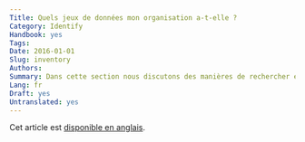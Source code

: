 ```yaml
---
Title: Quels jeux de données mon organisation a-t-elle ?
Category: Identify
Handbook: yes
Tags:
Date: 2016-01-01
Slug: inventory
Authors:
Summary: Dans cette section nous discutons des manières de rechercher et suivre les jeux de données qu’une grande organisation produit.
Lang: fr
Draft: yes
Untranslated: yes
---
```


Cet article est [disponible en anglais](/en/identify/inventory).
